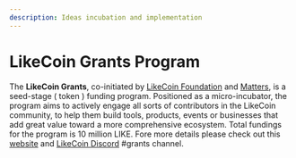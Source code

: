 ```yaml
---
description: Ideas incubation and implementation
---
```


# LikeCoin Grants Program

The **LikeCoin Grants**, co-initiated by [LikeCoin Foundation](https://like.co/) and [Matters](https://matters.news/), is a seed-stage \( token \) funding program. Positioned as a micro-incubator, the program aims to actively engage all sorts of contributors in the LikeCoin community, to help them build tools, products, events or businesses that add great value toward a more comprehensive ecosystem. Total fundings for the program is 10 million LIKE. Fore more details please check out this [website](https://github.com/likegrants/info/blob/main/introduction-en.md%20) and [LikeCoin Discord](https://discord.com/invite/W4DQ6peZZZ) \#grants channel.





### 

